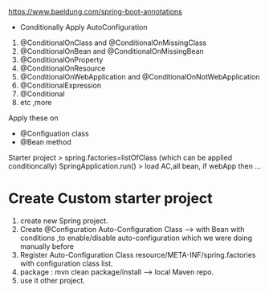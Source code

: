https://www.baeldung.com/spring-boot-annotations

- Conditionally Apply AutoConfiguration
1. @ConditionalOnClass and @ConditionalOnMissingClass
2. @ConditionalOnBean and @ConditionalOnMissingBean
3. @ConditionalOnProperty
4. @ConditionalOnResource
5. @ConditionalOnWebApplication and @ConditionalOnNotWebApplication
6. @ConditionalExpression
7. @Conditional
8. etc ,more

Apply these on
- @Configuation class
- @Bean method

Starter project > spring.factories=listOfClass (which can be applied conditioncally)
SpringApplication.run() > load AC,all bean, if webApp then ...

Create Custom starter project
=============================
1. create new Spring project.
2. Create @Configuration  Auto-Configuration Class --> with Bean with conditions ,to enable/disable
    auto-configuration which we were doing manually before
3. Register  Auto-Configuration Class
    resource/META-INF/spring.factories with configuration class list.
4. package : mvn clean package/install --> local Maven repo.
4. use it other project.

